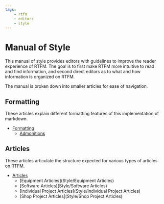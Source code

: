 ```yaml
---
tags:
    - rtfm
    - editors
    - style
---
```


# Manual of Style
This manual of style provides editors with guidelines to improve the reader experience of RTFM.
The goal is to first make RTFM more intuitive to read and find information,
and second direct editors as to what and how information is organized on RTFM.

The manual is broken down into smaller articles for ease of navigation.
## Formatting
These articles explain different formatting features of this implementation of markdown.
* [Formatting](Style/Formatting)
    * [Admonitions](Style/Admonitions)

## Articles
These articles articulate the structure expected for various types of articles on RTFM.
* [Articles](Style/Articles)
    * [Equipment Articles](Style/Equipment Articles)
    * [Software Articles](Style/Software Articles)
    * [Individual Project Articles](Style/Individual Project Articles)
    * [Shop Project Articles](Style/Shop Project Articles)

